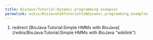 ```yaml
---
title: BioJava:Tutorial:Dynamic programming examples
permalink: wikis/BioJava%3ATutorial%3ADynamic_programming_examples
---
```


1.  redirect [BioJava:Tutorial:Simple HMMs with
    BioJava](/wikis/BioJava:Tutorial:Simple HMMs with BioJava "wikilink")

